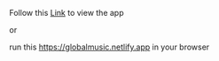 Follow this [Link](https://globalmusic.netlify.app) to view the app

or 

run this https://globalmusic.netlify.app in your browser
